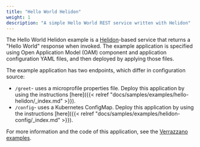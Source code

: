 ```yaml
---
title: "Hello World Helidon"
weight: 1
description: "A simple Hello World REST service written with Helidon"
---
```


The Hello World Helidon example is a [Helidon](https://helidon.io)-based service that returns a "Hello World" response when invoked. The example application is specified using Open Application Model (OAM) component and application configuration YAML files, and then deployed by applying those files.

The example application has two endpoints, which differ in configuration source:
* `/greet`- uses a microprofile properties file. Deploy this application by using the instructions [here]({{< relref "docs/samples/examples/hello-helidon/_index.md" >}}).
* `/config`- uses a Kubernetes ConfigMap. Deploy this application by using the instructions [here]({{< relref "docs/samples/examples/helidon-config/_index.md" >}}).


For more information and the code of this application, see the [Verrazzano examples](https://github.com/verrazzano/examples).
